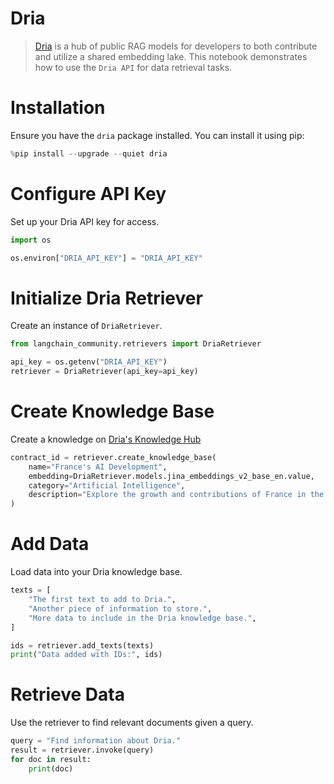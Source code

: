 # Dria

>[Dria](https://dria.co/) is a hub of public RAG models for developers to both contribute and utilize a shared embedding lake. This notebook demonstrates how to use the `Dria API` for data retrieval tasks.

# Installation

Ensure you have the `dria` package installed. You can install it using pip:


```python
%pip install --upgrade --quiet dria
```

# Configure API Key

Set up your Dria API key for access.


```python
import os

os.environ["DRIA_API_KEY"] = "DRIA_API_KEY"
```

# Initialize Dria Retriever

Create an instance of `DriaRetriever`.


```python
from langchain_community.retrievers import DriaRetriever

api_key = os.getenv("DRIA_API_KEY")
retriever = DriaRetriever(api_key=api_key)
```

# **Create Knowledge Base**

Create a knowledge on [Dria's Knowledge Hub](https://dria.co/knowledge)


```python
contract_id = retriever.create_knowledge_base(
    name="France's AI Development",
    embedding=DriaRetriever.models.jina_embeddings_v2_base_en.value,
    category="Artificial Intelligence",
    description="Explore the growth and contributions of France in the field of Artificial Intelligence.",
)
```

# Add Data

Load data into your Dria knowledge base.


```python
texts = [
    "The first text to add to Dria.",
    "Another piece of information to store.",
    "More data to include in the Dria knowledge base.",
]

ids = retriever.add_texts(texts)
print("Data added with IDs:", ids)
```

# Retrieve Data

Use the retriever to find relevant documents given a query.


```python
query = "Find information about Dria."
result = retriever.invoke(query)
for doc in result:
    print(doc)
```
